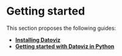 # Getting started

This section proposes the following guides:

* [**Installing Datoviz**](install.md)
* [**Getting started with Datoviz in Python**](quickstart.md)
